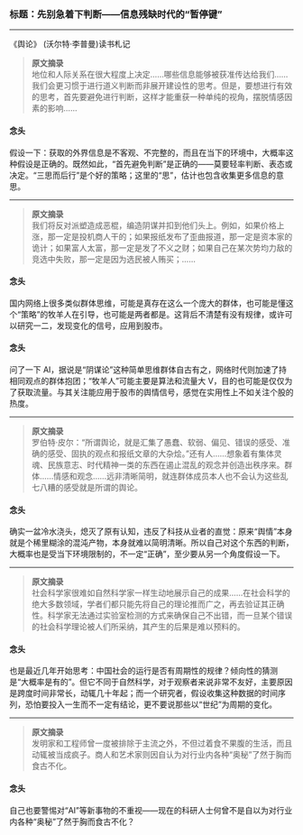 ### 标题：先别急着下判断——信息残缺时代的“暂停键”

---
《舆论》 (沃尔特·李普曼)读书札记
> **原文摘录**  
> 地位和人际关系在很大程度上决定……哪些信息能够被获准传达给我们……我们会更习惯于进行道义判断而非展开建设性的思考。但是，要想进行有效的思考，首先要避免进行判断，这样才能重获一种单纯的视角，摆脱情感因素的影响……

#### 念头
假设一下：获取的外界信息是不客观、不完整的，而且在当下的环境中，大概率这种假设是正确的。既然如此，“首先避免判断”是正确的——莫要轻率判断、表态或决定。“三思而后行”是个好的策略；这里的“思”，估计也包含收集更多信息的意思。

---

> **原文摘录**  
> 我们将反对派塑造成恶棍，编造阴谋并扣到他们头上。例如，如果价格上涨，那一定是投机商人干的；如果报纸发布了歪曲报道，那一定是资本家的诡计；如果富人太富，那一定是发了不义之财；如果自己在某次势均力敌的竞选中失败，那一定是因为选民被人贿买；……

#### 念头
国内网络上很多类似群体思维，可能是真存在这么一个庞大的群体，也可能是懂这个“策略”的牧羊人在引导，也可能是两者都是。这背后不清楚有没有规律，或许可以研究一二，发现变化的信号，应用到股市。

#### 念头
问了一下 AI，据说是“阴谋论”这种简单思维群体自古有之，网络时代则加速了持相同观点的群体抱团；“牧羊人”可能主要是算法和流量大 V，目的也可能是仅仅为了获取流量。与其关注能应用于股市的舆情信号，感觉在实用性上不如关注个股的热度。

---

> **原文摘录**  
> 罗伯特·皮尔：“所谓舆论，就是汇集了愚蠢、软弱、偏见、错误的感受、准确的感受、固执的观点和报纸文章的大杂烩。”还有人……想象着有集体灵魂、民族意志、时代精神一类的东西在遏止混乱的观念并创造出秩序来。群体……情感和观念……远非清晰简明，就连群体成员本人也不会认为这些乱七八糟的感受就是所谓的舆论。

#### 念头
确实一盆冷水浇头，熄灭了原有认知，违反了科技从业者的直觉：原来“舆情”本身就是个稀里糊涂的混沌产物，本身就难以简明清晰。所以自己对这个东西的判断，大概率也是受当下环境限制的，不一定“正确”，至少要从另一个角度假设一下。

---

> **原文摘录**  
> 社会科学家很难如自然科学家一样生动地展示自己的成果……在社会科学的绝大多数领域，学者们都只能先将自己的理论推而广之，再去验证其正确性。科学家无法通过实验室检测的方式来确保自己不出错，而一旦某个错误的社会科学理论被人们所采纳，其产生的后果是难以预料的。

#### 念头
也是最近几年开始思考：中国社会的运行是否有周期性的规律？倾向性的猜测是“大概率是有的”。但它不同于自然科学，对于观察者来说非常不友好，主要原因是跨度时间非常长，动辄几十年起；而一个研究者，假设收集这种数据的时间序列，恐怕要投入一生而不一定有结论，更不要说那些以“世纪”为周期的变化。

---

> **原文摘录**  
> 发明家和工程师曾一度被排除于主流之外，不但过着食不果腹的生活，而且动辄被当成疯子。商人和艺术家则因自认为对行业内各种“奥秘”了然于胸而食古不化。

#### 念头
自己也要警惕对“AI”等新事物的不重视——现在的科研人士何曾不是自以为对行业内各种“奥秘”了然于胸而食古不化？
